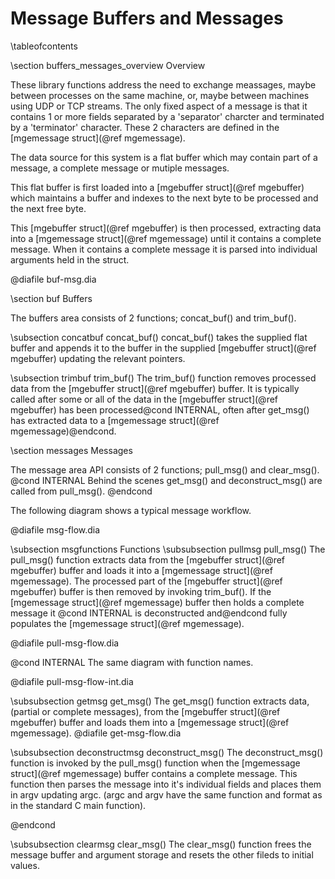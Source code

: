 Message Buffers and Messages
============================
\tableofcontents

\section buffers_messages_overview Overview

These library functions address the need to exchange meassages, maybe between
processes on the same machine, or, maybe between machines using UDP or TCP
streams. The only fixed aspect of a message is that it contains 1 or more fields
separated by a 'separator' charcter and terminated by a 'terminator' character.
These 2 characters are defined in the [mgemessage struct](@ref mgemessage).

The data source for this system is a flat buffer which may contain part of a
message, a complete message or mutiple messages.

This flat buffer is first loaded into a [mgebuffer struct](@ref mgebuffer) which
maintains a buffer and indexes to the next byte to be processed and the next
free byte.

This [mgebuffer struct](@ref mgebuffer) is then processed, extracting data into
a [mgemessage struct](@ref mgemessage) until it contains a complete message.
When it contains a complete message it is parsed into individual arguments held
in the struct.

@diafile buf-msg.dia



\section buf Buffers

The buffers area consists of 2 functions; concat_buf() and trim_buf().

\subsection concatbuf concat_buf()
concat_buf() takes the supplied flat buffer and appends it to the buffer in the
supplied [mgebuffer struct](@ref mgebuffer) updating the relevant pointers.

\subsection trimbuf trim_buf()
The trim_buf() function removes processed data from the
[mgebuffer struct](@ref mgebuffer) buffer. It is typically called after some or
all of the data in the [mgebuffer struct](@ref mgebuffer) has been
processed@cond INTERNAL, often after get_msg() has extracted data to a [mgemessage struct](@ref mgemessage)@endcond.


\section messages Messages

The message area API consists of 2 functions; pull_msg() and clear_msg(). @cond INTERNAL
Behind the scenes get_msg() and deconstruct_msg() are called from pull_msg().
@endcond

The following diagram shows a typical message workflow.

@diafile msg-flow.dia


\subsection msgfunctions Functions
\subsubsection pullmsg pull_msg()
The pull_msg() function extracts data from the
[mgebuffer struct](@ref mgebuffer) buffer and loads it into a
[mgemessage struct](@ref mgemessage). The processed part of the
[mgebuffer struct](@ref mgebuffer) buffer is then removed by invoking
trim_buf(). If the [mgemessage struct](@ref mgemessage) buffer then holds a
complete message it @cond INTERNAL
is deconstructed and@endcond fully populates the [mgemessage struct](@ref mgemessage).

@diafile pull-msg-flow.dia

@cond INTERNAL
The same diagram with function names.

@diafile pull-msg-flow-int.dia


\subsubsection getmsg get_msg()
The get_msg() function extracts data, (partial or complete messages), from the
[mgebuffer struct](@ref mgebuffer) buffer and loads them into a
[mgemessage struct](@ref mgemessage).
@diafile get-msg-flow.dia


\subsubsection deconstructmsg deconstruct_msg()
The deconstruct_msg() function is invoked by the pull_msg() function when the
[mgemessage struct](@ref mgemessage) buffer contains a complete message. This
function then parses the message into it's individual fields and places them in
argv updating argc. (argc and argv have the same function and format as in the
standard C main function).

@endcond

\subsubsection clearmsg clear_msg()
The clear_msg() function frees the message buffer and argument storage and
resets the other fileds to initial values.
